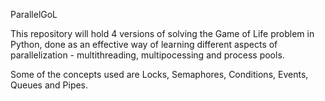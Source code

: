 
ParallelGoL

This repository will hold 4 versions of solving the Game of Life problem in Python, done as an effective way of learning different aspects of parallelization - multithreading, multipocessing and process pools.

Some of the concepts used are Locks, Semaphores, Conditions, Events, Queues and Pipes.
